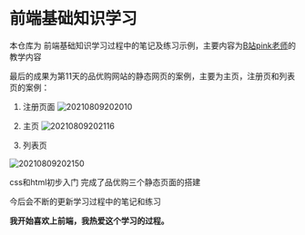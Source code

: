 # 前端基础知识学习

本仓库为 前端基础知识学习过程中的笔记及练习示例，主要内容为[B站pink老师](https://www.bilibili.com/video/BV14J4114768)的教学内容

最后的成果为第11天的品优购网站的静态网页的案例，主要为主页，注册页和列表页的案例：
1. 注册页面
![20210809202010](https://xd-imgsubmit.oss-cn-beijing.aliyuncs.com/images/20210809202010.png)

2. 主页
![20210809202116](https://xd-imgsubmit.oss-cn-beijing.aliyuncs.com/images/20210809202116.png)
3. 列表页

![20210809202150](https://xd-imgsubmit.oss-cn-beijing.aliyuncs.com/images/20210809202150.png)

css和html初步入门
完成了品优购三个静态页面的搭建


今后会不断的更新学习过程中的笔记和练习

**我开始喜欢上前端，我热爱这个学习的过程。**
